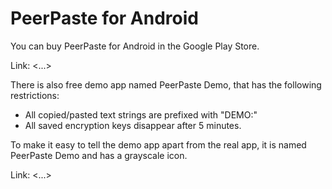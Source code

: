 PeerPaste for Android
=====================

You can buy PeerPaste for Android in the Google Play Store.

Link: <...>

There is also free demo app named PeerPaste Demo, that has the following restrictions:

* All copied/pasted text strings are prefixed with "DEMO:"
* All saved encryption keys disappear after 5 minutes.

To make it easy to tell the demo app apart from the real app, it is named PeerPaste Demo and has a grayscale icon.

Link: <...>

